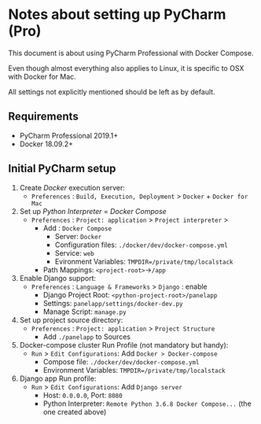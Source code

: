 # Notes about setting up PyCharm (Pro)

This document is about using PyCharm Professional with Docker Compose.

Even though almost everything also applies to Linux, it is specific to OSX with Docker for Mac.

All settings not explicitly mentioned should be left as by default.


## Requirements

* PyCharm Professional 2019.1+
* Docker 18.09.2+

## Initial PyCharm setup

1. Create *Docker* execution server:
	* `Preferences` : `Build, Execution, Deployment` > `Docker` + `Docker for Mac`
2. Set up *Python Interpreter* = *Docker Compose*
	*   `Preferences` : `Project: application` > `Project interpreter` > 
		*   Add : `Docker Compose`
			*   Server: `Docker`
			*   Configuration files: `./docker/dev/docker-compose.yml`
			*   Service: `web` 
			*   Evironment Variables: `TMPDIR=/private/tmp/localstack`
		*   Path Mappings: `<project-root>`->`/app`
3. Enable Django support:
	*  `Preferences` : `Language & Frameworks` > `Django` : enable
		* Django Project Root: `<python-project-root>/panelapp`
		* Settings: `panelapp/settings/docker-dev.py`
		* Manage Script: `manage.py`
4. Set up project source directory:
	*  `Preferences` : `Project: application` > `Project Structure`
		* Add `./panelapp` to Sources
5. Docker-compose cluster Run Profile (not mandatory but handy):
	* `Run` > `Edit Configurations`: Add `Docker > Docker-compose`
		*  Compose file: `./docker/dev/docker-compose.yml`
		*  Environment Variables: `TMPDIR=/private/tmp/localstack`
6. Django app Run profile:
	* `Run` > `Edit Configurations`: Add `Django server`
		* Host: `0.0.0.0`, Port: `8080`
		* Python Interpreter: `Remote Python 3.6.8 Docker Compose...` (the one created above)